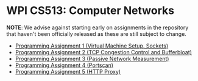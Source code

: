 # WPI CS513: Computer Networks

**NOTE**: We advise against starting early on assignments in the repository
that haven't been officially released as these are still subject to change.

* [Programming Assignment 1 (Virtual Machine Setup, Sockets)](https://github.com/bcarpent/CS513/tree/master/assignments/assignment1)
* [Programming Assignment 2 (TCP Congestion Control and Bufferbloat)](https://github.com/bcarpent/CS513/tree/master/assignments/assignment2)
* [Programming Assignment 3 (Passive Network Measurement)](https://github.com/bcarpent/CS513/tree/master/assignments/assignment3)
* [Programming Assignment 4 (Portscan)](https://github.com/bcarpent/CS513/tree/master/assignments/assignment4)
* [Programming Assignment 5 (HTTP Proxy)](https://github.com/bcarpent/CS513/tree/master/assignments/assignment5)
<!-- * [Programming Assignment 6 (HTTP Proxy)](https://github.com/bcarpent/CS513/tree/master/assignments/assignment6) -->
